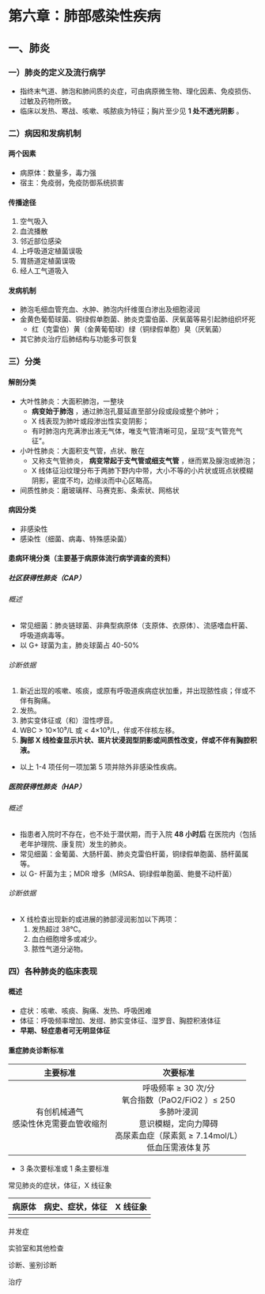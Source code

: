 # 第六章：肺部感染性疾病

## 一、肺炎

### 一）肺炎的定义及流行病学

- 指终末气道、肺泡和肺间质的炎症，可由病原微生物、理化因素、免疫损伤、过敏及药物所致。
- 临床以发热、寒战、咳嗽、咳脓痰为特征；胸片至少见 **1 处不透光阴影** 。

### 二）病因和发病机制

#### 两个因素

- 病原体：数量多，毒力强
- 宿主：免疫弱，免疫防御系统损害

#### 传播途径

1. 空气吸入
2. 血流播散
3. 邻近部位感染
4. 上呼吸道定植菌误吸
5. 胃肠道定植菌误吸
6. 经人工气道吸入

#### 发病机制

- 肺泡毛细血管充血、水肿、肺泡内纤维蛋白渗出及细胞浸润
- 金黄色葡萄球菌、铜绿假单胞菌、肺炎克雷伯菌、厌氧菌等易引起肺组织坏死
  - 红（克雷伯）黄（金黄葡萄球）绿（铜绿假单胞）臭（厌氧菌）
- 其它肺炎治疗后肺结构与功能多可恢复

### 三）分类

#### 解剖分类

- 大叶性肺炎：大面积肺泡，一整块
  - **病变始于肺泡** ，通过肺泡孔蔓延直至部分段或段或整个肺叶；
  - X 线表现为肺叶或段渗出性实变阴影；
  - 有时肺泡内充满渗出液无气体，唯支气管清晰可见，呈现“支气管充气征”。
- 小叶性肺炎：大面积支气管，点状、散在
  - 又称支气管肺炎， **病变常起于支气管或细支气管** ，继而累及腺泡或肺泡；
  - X 线体征沿纹理分布于两肺下野内中带，大小不等的小片状或斑点状模糊阴影，密度不均，边缘淡而中心区略高。
- 间质性肺炎：磨玻璃样、马赛克影、条索状、网格状

#### 病因分类

- 非感染性
- 感染性（细菌、病毒、特殊感染菌）

#### 患病环境分类（主要基于病原体流行病学调查的资料）

##### 社区获得性肺炎（CAP）

###### 概述

- 常见细菌：肺炎链球菌、非典型病原体（支原体、衣原体）、流感嗜血杆菌、呼吸道病毒等。
- 以 G+ 球菌为主，肺炎球菌占 40-50%

###### 诊断依据

1. 新近出现的咳嗽、咳痰，或原有呼吸道疾病症状加重，并出现脓性痰；伴或不伴有胸痛。
2. 发热。
3. 肺实变体征或（和）湿性啰音。
4. WBC > 10×10⁹/L 或 < 4×10⁹/L，伴或不伴核左移。
5. **胸部 X 线检查显示片状、斑片状浸润型阴影或间质性改变，伴或不伴有胸腔积液。**

- 以上 1-4 项任何一项加第 5 项并除外非感染性疾病。

##### 医院获得性肺炎（HAP）

###### 概述

- 指患者入院时不存在，也不处于潜伏期，而于入院 **48 小时后** 在医院内（包括老年护理院、康复院）发生的肺炎。
- 常见细菌：金葡菌、大肠杆菌、肺炎克雷伯杆菌，铜绿假单胞菌、肠杆菌属等。
- 以 G- 杆菌为主；MDR 增多（MRSA、铜绿假单胞菌、鲍曼不动杆菌）

###### 诊断依据

- X 线检查出现新的或进展的肺部浸润影加以下两项：
  1. 发热超过 38℃。
  2. 血白细胞增多或减少。
  3. 脓性气道分泌物。

### 四）各种肺炎的临床表现

#### 概述

- 症状：咳嗽、咳痰、胸痛、发热、呼吸困难
- 体征：呼吸频率增加、发绀、肺实变体征、湿罗音、胸腔积液体征
- **早期、轻症患者可无明显体征**

#### 重症肺炎诊断标准

| 主要标准 | 次要标准 |
| :------: | :------: |
|有创机械通气<br />感染性休克需要血管收缩剂|呼吸频率 ≥ 30 次/分<br />氧合指数（PaO2/FiO2 ）≤ 250<br />多肺叶浸润<br />意识模糊，定向力障碍<br />高尿素血症（尿素氮 ≥ 7.14mol/L）<br />低血压需液体复苏|
- 3 条次要标准或 1 条主要标准

常见肺炎的症状，体征，X 线征象

| 病原体 | 病史、症状，体征 | X 线征象 |
| ------ | ---------------- | -------- |
|        |                  |          |



并发症

实验室和其他检查

诊断、鉴别诊断

治疗